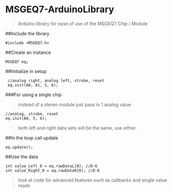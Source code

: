 # MSGEQ7-ArduinoLibrary
>Arduino library for ease of use of the MSGEQ7 Chip / Module

##Include the library
  ```
  #include <MSGEQ7.h>
  ```

##Create an instance
  ```
  MSGEQ7 eq;
  ```

##Initialize in setup
 ```
  //analog right, analog left, strobe, reset
  eq.init(A0, A1, 5, 6);
  ```
###For using a single chip
> instead of a stereo module just pass in 1 analog value
  ```
  //analog, strobe, reset
  eq.init(A0, 5, 6);
  ```
 > both left and right data sets will be the same, use either.

##In the loop call update
  ```
  eq.update();
  ```

##Use the data
  ```
  int value_Left_0 = eq.rawDataL[0]; //0-6
  int value_Right_0 = eq.rawDataR[0]; //0-6
```

>look at code for advanced features such as callbacks and single value reads
